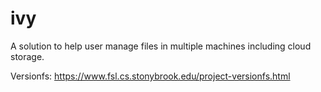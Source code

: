 # ivy

A solution to help user manage files in multiple machines including cloud storage.


Versionfs:
https://www.fsl.cs.stonybrook.edu/project-versionfs.html
